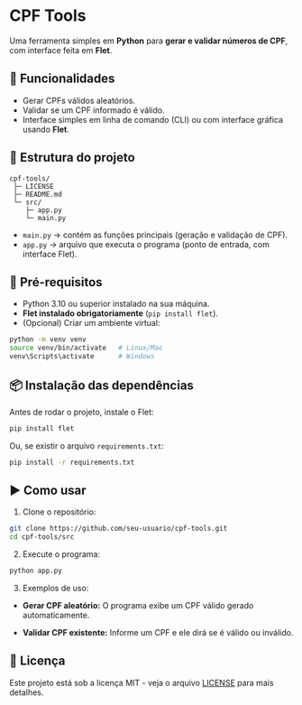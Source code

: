 # CPF Tools

Uma ferramenta simples em **Python** para **gerar e validar números de CPF**, com interface feita em **Flet**.

## 🚀 Funcionalidades

* Gerar CPFs válidos aleatórios.
* Validar se um CPF informado é válido.
* Interface simples em linha de comando (CLI) ou com interface gráfica usando **Flet**.

## 📂 Estrutura do projeto

```
cpf-tools/
 ├─ LICENSE
 ├─ README.md
 └─ src/
    ├─ app.py
    └─ main.py
```

* `main.py` → contém as funções principais (geração e validação de CPF).
* `app.py` → arquivo que executa o programa (ponto de entrada, com interface Flet).

## 🔧 Pré-requisitos

* Python 3.10 ou superior instalado na sua máquina.
* **Flet instalado obrigatoriamente** (`pip install flet`).
* (Opcional) Criar um ambiente virtual:

```bash
python -m venv venv
source venv/bin/activate   # Linux/Mac
venv\Scripts\activate      # Windows
```

## 📦 Instalação das dependências

Antes de rodar o projeto, instale o Flet:

```bash
pip install flet
```

Ou, se existir o arquivo `requirements.txt`:

```bash
pip install -r requirements.txt
```

## ▶️ Como usar

1. Clone o repositório:

```bash
git clone https://github.com/seu-usuario/cpf-tools.git
cd cpf-tools/src
```

2. Execute o programa:

```bash
python app.py
```

3. Exemplos de uso:

* **Gerar CPF aleatório:**
  O programa exibe um CPF válido gerado automaticamente.

* **Validar CPF existente:**
  Informe um CPF e ele dirá se é válido ou inválido.

## 📜 Licença

Este projeto está sob a licença MIT - veja o arquivo [LICENSE](LICENSE) para mais detalhes.